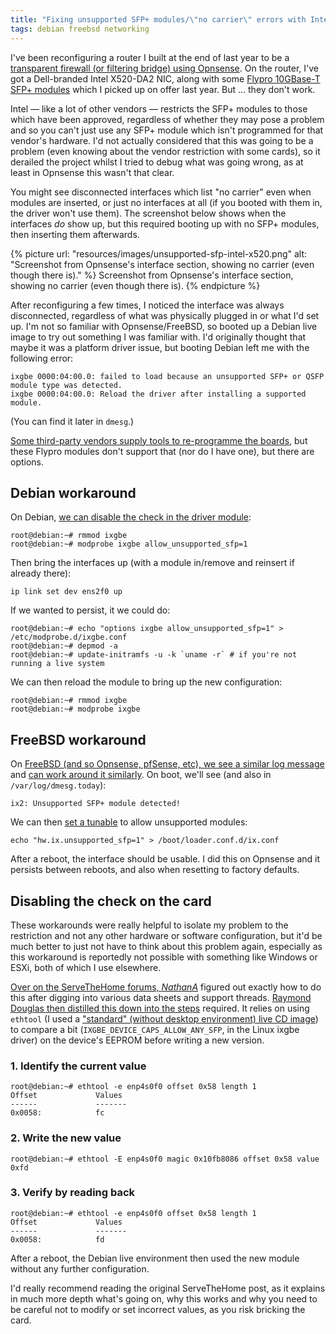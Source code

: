 ```yaml
---
title: "Fixing unsupported SFP+ modules/\"no carrier\" errors with Intel X520 cards on Debian & FreeBSD"
tags: debian freebsd networking
---
```


I've been reconfiguring a router I built at the end of last year to be a
[transparent firewall (or filtering bridge) using Opnsense][1]. On the router,
I've got a Dell-branded Intel X520-DA2 NIC, along with some [Flypro 10GBase-T
SFP+ modules][2] which I picked up on offer last year. But … they don't work.

Intel — like a lot of other vendors — restricts the SFP+ modules
to those which have been approved, regardless of whether they may pose a
problem and so you can't just use any SFP+ module which isn't programmed for
that vendor's hardware. I'd not actually considered that this was going to be a
problem (even knowing about the vendor restriction with some cards), so it
derailed the project whilst I tried to debug what was going wrong, as at least
in Opnsense this wasn't that clear.

You might see disconnected interfaces which list "no carrier" even when modules
are inserted, or just no interfaces at all (if you booted with them in, the
driver won't use them). The screenshot below shows when the interfaces _do_
show up, but this required booting up with no SFP+ modules, then inserting them
afterwards.

{% picture url: "resources/images/unsupported-sfp-intel-x520.png"
           alt: "Screenshot from Opnsense's interface section, showing no 
           carrier (even though there is)."
%}
  Screenshot from Opnsense's interface section, showing no carrier (even though
  there is).
{% endpicture %}

After reconfiguring a few times, I noticed the interface was always
disconnected, regardless of what was physically plugged in or what I'd set up.
I'm not so familiar with Opnsense/FreeBSD, so booted up a Debian live image to
try out something I was familiar with. I'd originally thought that maybe it was
a platform driver issue, but booting Debian left me with the following error:

```
ixgbe 0000:04:00.0: failed to load because an unsupported SFP+ or QSFP module type was detected.
ixgbe 0000:04:00.0: Reload the driver after installing a supported module.
```

(You can find it later in `dmesg`.)

[Some third-party vendors supply tools to re-programme the boards][3], but
these Flypro modules don't support that (nor do I have one), but there are
options.

## Debian workaround

On Debian, [we can disable the check in the driver module][8]:

```
root@debian:~# rmmod ixgbe
root@debian:~# modprobe ixgbe allow_unsupported_sfp=1
```

Then bring the interfaces up (with a module in/remove and reinsert if already
there):

```
ip link set dev ens2f0 up
```

If we wanted to persist, it we could do:

```
root@debian:~# echo "options ixgbe allow_unsupported_sfp=1" > /etc/modprobe.d/ixgbe.conf
root@debian:~# depmod -a
root@debian:~# update-initramfs -u -k `uname -r` # if you're not running a live system
```

We can then reload the module to bring up the new configuration:

```
root@debian:~# rmmod ixgbe
root@debian:~# modprobe ixgbe
```

## FreeBSD workaround

On [FreeBSD (and so Opnsense, pfSense, etc), we see a similar log message][6]
and [can work around it similarly][7]. On boot, we'll see (and also in
`/var/log/dmesg.today`):

```
ix2: Unsupported SFP+ module detected!
```

We can then [set a tunable][9] to allow unsupported modules:

```
echo "hw.ix.unsupported_sfp=1" > /boot/loader.conf.d/ix.conf
```

After a reboot, the interface should be usable. I did this on Opnsense and it
persists between reboots, and also when resetting to factory defaults.

## Disabling the check on the card

These workarounds were really helpful to isolate my problem to the restriction
and not any other hardware or software configuration, but it'd be much better
to just not have to think about this problem again, especially as this
workaround is reportedly not possible with something like Windows or ESXi, both
of which I use elsewhere.

[Over on the ServeTheHome forums, _NathanA_][4] figured out exactly how to do
this after digging into various data sheets and support threads. [Raymond
Douglas then distilled this down into the steps][5] required. It relies on
using `ethtool` (I used a ["standard" (without desktop environment) live CD
image][10]) to compare a bit (`IXGBE_DEVICE_CAPS_ALLOW_ANY_SFP`, in the Linux
ixgbe driver) on the device's EEPROM before writing a new version.

### 1. Identify the current value

```
root@debian:~# ethtool -e enp4s0f0 offset 0x58 length 1
Offset             Values
------             -------
0x0058:            fc
```

### 2. Write the new value

```
root@debian:~# ethtool -E enp4s0f0 magic 0x10fb8086 offset 0x58 value 0xfd
```

### 3. Verify by reading back

```
root@debian:~# ethtool -e enp4s0f0 offset 0x58 length 1
Offset             Values
------             -------
0x0058:            fd
```

After a reboot, the Debian live environment then used the new module without
any further configuration.

I'd really recommend reading the original ServeTheHome post, as it explains in
much more depth what's going on, why this works and why you need to be careful
not to modify or set incorrect values, as you risk bricking the card.

[1]: https://docs.opnsense.org/manual/how-tos/transparent_bridge.html
[2]: https://www.flypro.com/p423.html
[3]: https://www.fs.com/uk/c/fs-box-3389
[4]: https://forums.servethehome.com/index.php?threads/patching-intel-x520-eeprom-to-unlock-all-sfp-transceivers.24634/
[5]: https://rymnd.net/blog/2020/unsupported-sfp-intel-x520/
[6]: https://forums.freebsd.org/threads/status-no-carrier-for-ethernet-port.67721/
[7]: https://forums.freebsd.org/threads/intel-sfp-card-not-compatible.85348/
[8]: https://blog.route1.ph/2019/09/27/stretch-ixgbe-driver-allow-unsupported-sfp-modules-on-intel-x520-cards/
[9]: https://wiki.freebsd.org/sysctl
[10]: https://cdimage.debian.org/debian-cd/current-live/amd64/iso-hybrid/
